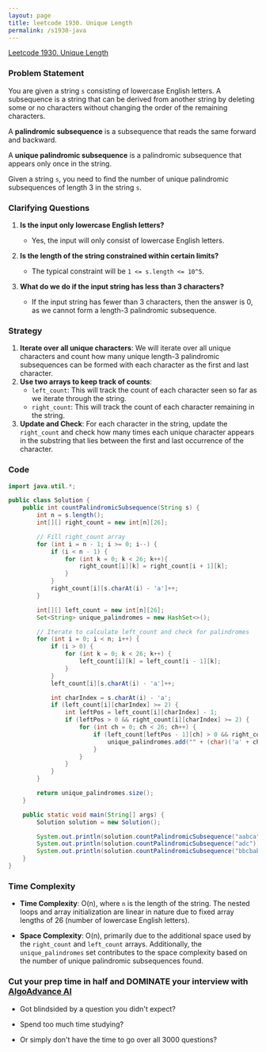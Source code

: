 ```yaml
---
layout: page
title: leetcode 1930. Unique Length
permalink: /s1930-java
---
```

[Leetcode 1930. Unique Length](https://algoadvance.github.io/algoadvance/l1930)
### Problem Statement

You are given a string `s` consisting of lowercase English letters. A subsequence is a string that can be derived from another string by deleting some or no characters without changing the order of the remaining characters.

A **palindromic subsequence** is a subsequence that reads the same forward and backward.

A **unique palindromic subsequence** is a palindromic subsequence that appears only once in the string.

Given a string `s`, you need to find the number of unique palindromic subsequences of length 3 in the string `s`.

### Clarifying Questions

1. **Is the input only lowercase English letters?**
   - Yes, the input will only consist of lowercase English letters.
   
2. **Is the length of the string constrained within certain limits?**
   - The typical constraint will be `1 <= s.length <= 10^5`.
   
3. **What do we do if the input string has less than 3 characters?**
   - If the input string has fewer than 3 characters, then the answer is 0, as we cannot form a length-3 palindromic subsequence.

### Strategy

1. **Iterate over all unique characters**: We will iterate over all unique characters and count how many unique length-3 palindromic subsequences can be formed with each character as the first and last character.
2. **Use two arrays to keep track of counts**:
   - `left_count`: This will track the count of each character seen so far as we iterate through the string.
   - `right_count`: This will track the count of each character remaining in the string.
3. **Update and Check**: For each character in the string, update the `right_count` and check how many times each unique character appears in the substring that lies between the first and last occurrence of the character.

### Code

```java
import java.util.*;

public class Solution {
    public int countPalindromicSubsequence(String s) {
        int n = s.length();
        int[][] right_count = new int[n][26];

        // Fill right_count array
        for (int i = n - 1; i >= 0; i--) {
            if (i < n - 1) {
                for (int k = 0; k < 26; k++){
                    right_count[i][k] = right_count[i + 1][k];
                }
            }
            right_count[i][s.charAt(i) - 'a']++;
        }

        int[][] left_count = new int[n][26];
        Set<String> unique_palindromes = new HashSet<>();

        // Iterate to calculate left_count and check for palindromes
        for (int i = 0; i < n; i++) {
            if (i > 0) {
                for (int k = 0; k < 26; k++) {
                    left_count[i][k] = left_count[i - 1][k];
                }
            }
            left_count[i][s.charAt(i) - 'a']++;

            int charIndex = s.charAt(i) - 'a';
            if (left_count[i][charIndex] >= 2) {
                int leftPos = left_count[i][charIndex] - 1;
                if (leftPos > 0 && right_count[i][charIndex] >= 2) {
                    for (int ch = 0; ch < 26; ch++) {
                        if (left_count[leftPos - 1][ch] > 0 && right_count[i + 1][ch] > 0) {
                            unique_palindromes.add("" + (char)('a' + charIndex) + (char)('a' + ch) + (char)('a' + charIndex));
                        }
                    }
                }
            }
        }

        return unique_palindromes.size();
    }

    public static void main(String[] args) {
        Solution solution = new Solution();

        System.out.println(solution.countPalindromicSubsequence("aabca")); // Output: 3 ("aba", "aca", "bcb")
        System.out.println(solution.countPalindromicSubsequence("adc"));   // Output: 0
        System.out.println(solution.countPalindromicSubsequence("bbcbaba")); // Output: 4 ("bcb", "bab", "aba", "aca")
    }
}
```

### Time Complexity

- **Time Complexity**: O(n), where `n` is the length of the string. The nested loops and array initialization are linear in nature due to fixed array lengths of 26 (number of lowercase English letters).
  
- **Space Complexity**: O(n), primarily due to the additional space used by the `right_count` and `left_count` arrays. Additionally, the `unique_palindromes` set contributes to the space complexity based on the number of unique palindromic subsequences found.


### Cut your prep time in half and DOMINATE your interview with [AlgoAdvance AI](https://algoAdvance.com)

- Got blindsided by a question you didn't expect?

- Spend too much time studying?

- Or simply don't have the time to go over all 3000 questions?

